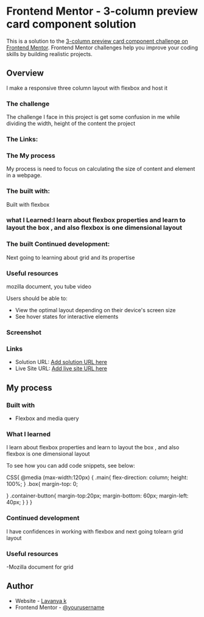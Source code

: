 # Frontend Mentor - 3-column preview card component solution

This is a solution to the [3-column preview card component challenge on Frontend Mentor](https://www.frontendmentor.io/challenges/3column-preview-card-component-pH92eAR2-). Frontend Mentor challenges help you improve your coding skills by building realistic projects. 


## Overview
I make a responsive three column layout with flexbox and host it

### The challenge
The challenge I face in this project is get some confusion in me while dividing the width, height of the  content the project

### The Links:

### The My process
My process is need to focus on calculating the size of content and element in a webpage.

### The built with:
Built with flexbox

### what I Learned:I learn about flexbox properties and learn to layout the box , and also flexbox is one dimensional layout 

### The built Continued development: 
Next going to learning about grid and its propertise   
### Useful resources
mozilla document, you tube video


Users should be able to:

- View the optimal layout depending on their device's screen size
- See hover states for interactive elements

### Screenshot


### Links

- Solution URL: [Add solution URL here](https://your-solution-url.com)
- Live Site URL: [Add live site URL here](https://your-live-site-url.com)

## My process

### Built with 
- Flexbox and media query


### What I learned
I learn about flexbox properties and learn to layout the box , and also flexbox is one dimensional layout 

To see how you can add code snippets, see below:

CSS{
  @media (max-width:120px) {
  .main{
    flex-direction: column;
    height: 100%;
  }
  .box{
    margin-top: 0;
    
  }
  .container-button{
    margin-top:20px;
    margin-bottom: 60px;
    margin-left: 40px;
  }
}
}



### Continued development

I have confidences in working with flexbox and next going tolearn grid layout 



### Useful resources

-Mozilla document for grid 



## Author

- Website - [Lavanya  k](https://www.your-site.com)
- Frontend Mentor - [@yourusername](https://www.frontendmentor.io/profile/yourusername)
